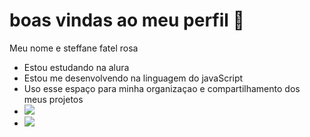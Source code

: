 # boas vindas ao meu perfil 💟
Meu nome e steffane fatel rosa 
- Estou estudando na alura
- Estou me desenvolvendo na linguagem do javaScript
- Uso esse espaço para minha organizaçao e compartilhamento dos meus projetos
- ![](https://media1.tenor.com/m/C1QLgVdiRgAAAAAd/so-sleepy.gif)
- ![](https://media1.tenor.com/m/eX7smYBpp48AAAAC/mouth-zipped-tina-templeton.gif)
